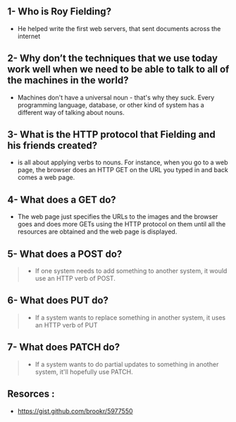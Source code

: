 
## 1- Who is Roy Fielding?
-  He helped write the first web servers, that sent documents across the internet

## 2- Why don’t the techniques that we use today work well when we need to be able to talk to all of the machines in the world?
- Machines don't have a universal noun - that's why they suck. Every programming language, database, or other kind of system has a different way of talking about nouns.

## 3- What is the HTTP protocol that Fielding and his friends created?
- is all about applying verbs to nouns. For instance, when you go to a web page, the browser does an HTTP GET on the URL you typed in and back comes a web page.

## 4- What does a GET do?
- The web page just specifies the URLs to the images and the browser goes and does more GETs using the HTTP protocol on them until all the resources are obtained and the web page is displayed. 

## 5- What does a POST do?
> - If one system needs to add something to another system, it would use an HTTP verb of POST.

## 6- What does PUT do?
> - If a system wants to replace something in another system, it uses an HTTP verb of PUT

## 7- What does PATCH do?
> * If a system wants to do partial updates to something in another system, it'll hopefully use PATCH.

## Resorces : 
- https://gist.github.com/brookr/5977550
